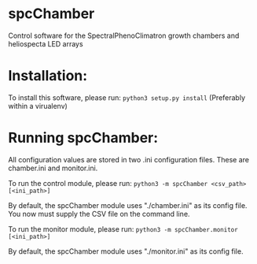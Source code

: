 spcChamber
========

Control software for the SpectralPhenoClimatron growth chambers and heliospecta LED arrays

Installation:
============

To install this software, please run:
```python3 setup.py install```
(Preferably within a virualenv)

Running spcChamber:
=================

All configuration values are stored in two .ini configuration files. These are
chamber.ini and monitor.ini.

To run the control module, please run:
```python3 -m spcChamber <csv_path> [<ini_path>]```

By default, the spcChamber module uses "./chamber.ini" as its config file.
You now must supply the CSV file on the command line.

To run the monitor module, please run:
```python3 -m spcChamber.monitor [<ini_path>]```

By default, the spcChamber module uses "./monitor.ini" as its config file.
